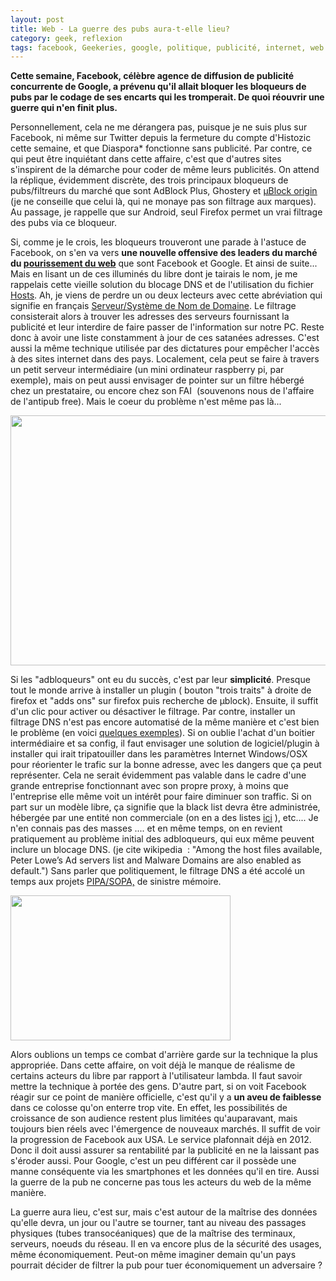 ```yaml
---
layout: post
title: Web - La guerre des pubs aura-t-elle lieu?
category: geek, reflexion
tags: facebook, Geekeries, google, politique, publicité, internet, web
---
```

**Cette semaine, Facebook, célèbre agence de diffusion de publicité concurrente de Google, a prévenu qu'il allait bloquer les bloqueurs de pubs par le codage de ses encarts qui les tromperait. De quoi réouvrir une guerre qui n'en finit plus.**

Personnellement, cela ne me dérangera pas, puisque je ne suis plus sur Facebook, ni même sur Twitter depuis la fermeture du compte d'Histozic cette semaine, et que Diaspora* fonctionne sans publicité. Par contre, ce qui peut être inquiétant dans cette affaire, c'est que d'autres sites s'inspirent de la démarche pour coder de même leurs publicités. On attend la réplique, évidemment discrète, des trois principaux bloqueurs de pubs/filtreurs du marché que sont AdBlock Plus, Ghostery et <a href="https://addons.mozilla.org/fr/firefox/addon/ublock-origin/"><span style="text-decoration:underline;">µBlock origin </span></a>(je ne conseille que celui là, qui ne monaye pas son filtrage aux marques). Au passage, je rappelle que sur Android, seul Firefox permet un vrai filtrage des pubs via ce bloqueur.

Si, comme je le crois, les bloqueurs trouveront une parade à l'astuce de Facebook, on s'en va vers **une nouvelle offensive des leaders du marché du <span style="text-decoration:underline;">pourissement du web</span>** que sont Facebook et Google. Et ainsi de suite... Mais en lisant un de ces illuminés du libre dont je tairais le nom, je me rappelais cette vieille solution du blocage DNS et de l'utilisation du fichier <span style="text-decoration:underline;"><a href="https://fr.wikipedia.org/wiki/Hosts#Filtrage_Internet">Hosts</a></span>. Ah, je viens de perdre un ou deux lecteurs avec cette abréviation qui signifie en français <span style="text-decoration:underline;"><a href="https://fr.wikipedia.org/wiki/Domain_Name_System">Serveur/Système de Nom de Domaine</a></span>. Le filtrage consisterait alors à trouver les adresses des serveurs fournissant la publicité et leur interdire de faire passer de l'information sur notre PC. Reste donc à avoir une liste constamment à jour de ces satanées adresses. C'est aussi la même technique utilisée par des dictatures pour empêcher l'accès à des sites internet dans des pays. Localement, cela peut se faire à travers un petit serveur intermédiaire (un mini ordinateur raspberry pi, par exemple), mais on peut aussi envisager de pointer sur un filtre hébergé chez un prestataire, ou encore chez son FAI  (souvenons nous de l'affaire de l'antipub free). Mais le coeur du problème n'est même pas là...

<img class="alignnone" src="https://raw.githubusercontent.com/chrisaljoudi/uBlock/master/doc/img/df-tut-01.png" width="640" height="400" />

Si les "adbloqueurs" ont eu du succès, c'est par leur **simplicité**. Presque tout le monde arrive à installer un plugin ( bouton "trois traits" à droite de firefox et "adds ons" sur firefox puis recherche de µblock). Ensuite, il suffit d'un clic pour activer ou désactiver le filtrage. Par contre, installer un filtrage DNS n'est pas encore automatisé de la même manière et c'est bien le problème (en voici <span style="text-decoration:underline;"><a href="https://techjp.net/raspberry-pi-filtrage-des-pubs-via-dnsmasq/">quelques exemples</a></span>). Si on oublie l'achat d'un boitier intermédiaire et sa config, il faut envisager une solution de logiciel/plugin à installer qui irait tripatouiller dans les paramètres Internet Windows/OSX pour réorienter le trafic sur la bonne adresse, avec les dangers que ça peut représenter. Cela ne serait évidemment pas valable dans le cadre d'une grande entreprise fonctionnant avec son propre proxy, à moins que l'entreprise elle même voit un intérêt pour faire diminuer son traffic. Si on part sur un modèle libre, ça signifie que la black list devra être administrée, hébergée par une entité non commerciale (on en a des listes <span style="text-decoration:underline;"><a href="https://filterlists.com/">ici</a></span> ), etc.... Je n'en connais pas des masses .... et en même temps, on en revient pratiquement au problème initial des adbloqueurs, qui eux même peuvent inclure un blocage DNS. (je cite wikipedia  : "Among the host files available, Peter Lowe’s Ad servers list and Malware Domains are also enabled as default.") Sans parler que politiquement, le filtrage DNS a été accolé un temps aux projets <span style="text-decoration:underline;"><a href="https://en.wikipedia.org/wiki/DNS_blocking">PIPA/SOPA,</a></span> de sinistre mémoire.

<img class="alignleft" src="http://static1.businessinsider.com/image/501c0bafeab8ea654600001e/facebook-daily-active-users.png" width="352" height="232" />

Alors oublions un temps ce combat d'arrière garde sur la technique la plus appropriée. Dans cette affaire, on voit déjà le manque de réalisme de certains acteurs du libre par rapport à l'utilisateur lambda. Il faut savoir mettre la technique à portée des gens. D'autre part, si on voit Facebook réagir sur ce point de manière officielle, c'est qu'il y a **un aveu de faiblesse** dans ce colosse qu'on enterre trop vite. En effet, les possibilités de croissance de son audience restent plus limitées qu'auparavant, mais toujours bien réels avec l'émergence de nouveaux marchés. Il suffit de voir la progression de Facebook aux USA. Le service plafonnait déjà en 2012. Donc il doit aussi assurer sa rentabilité par la publicité en ne la laissant pas s'éroder aussi. Pour Google, c'est un peu différent car il possède une manne conséquente via les smartphones et les données qu'il en tire. Aussi la guerre de la pub ne concerne pas tous les acteurs du web de la même manière.

La guerre aura lieu, c'est sur, mais c'est autour de la maîtrise des données qu'elle devra, un jour ou l'autre se tourner, tant au niveau des passages physiques (tubes transocéaniques) que de la maîtrise des terminaux, serveurs, noeuds du réseau. Il en va encore plus de la sécurité des usages, même économiquement. Peut-on même imaginer demain qu'un pays pourrait décider de filtrer la pub pour tuer économiquement un adversaire ?
